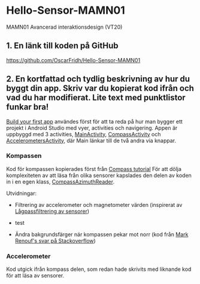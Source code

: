 # Hello-Sensor-MAMN01
MAMN01 Avancerad interaktionsdesign (VT20)

## 1. En länk till koden på GitHub
https://github.com/OscarFridh/Hello-Sensor-MAMN01

## 2. En kortfattad och tydlig beskrivning av hur du byggt din app. Skriv var du kopierat kod ifrån och vad du har modifierat. Lite text med punktlistor funkar bra!

[Build your first app](https://developer.android.com/training/basics/firstapp/index.html) användes först för att ta reda på hur man bygger ett projekt i Android Studio med vyer, activities och navigering.
Appen är uppbyggd med 3 activities, [MainActivity](app/src/main/java/com/example/myfirstapp/MainActivity.java), [CompassActivity](app/src/main/java/com/example/myfirstapp/CompassActivity.java) och [AccelerometersActivity](app/src/main/java/com/example/myfirstapp/AccelerometersActivity.java), där Main länkar till de två andra via knappar.

### Kompassen
Kod för kompassen kopierades först från [Compass tutorial](https://www.wlsdevelop.com/index.php/en/blog?option=com_content&view=article&id=38)
För att dölja komplexiteten av att läsa från olika sensorer kapslades den delen av koden in i en egen klass, [CompassAzimuthReader](app/src/main/java/com/example/myfirstapp/CompassAzimuthReader.java).

Utvidningar:
* Filtrering av accelerometer och magnetometer värden (inspirerat av [Lågpassfiltrering av sensorer](https://www.built.io/blog/applying-low-pass-filter-to-android-sensor-s-readings))
 - test
* Ändra bakgrundsfärger när kompassen pekar mot norr (kod från [Mark Renouf's svar på Stackoverflow](https://stackoverflow.com/questions/4414673/android-color-between-two-colors-based-on-percentage))

### Accelerometer
Kod utgick ifrån kompass delen, som redan hade skrivits med liknande kod för att läsa av sensorer.
